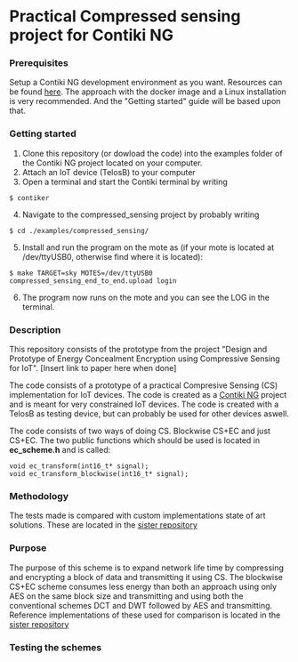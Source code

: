 # Practical Compressed sensing project for Contiki NG

### Prerequisites
Setup a Contiki NG development environment as you want. Resources can be found [here](https://github.com/contiki-ng/contiki-ng/wiki). The approach with the docker image and a Linux installation is very recommended. And the "Getting started" guide will be based upon that.

### Getting started
1. Clone this repository (or dowload the code) into the examples folder of the Contiki NG project located on your computer.
2. Attach an IoT device (TelosB) to your computer
3. Open a terminal and start the Contiki terminal by writing

```
$ contiker
```
4. Navigate to the compressed_sensing project by probably writing
```
$ cd ./examples/compressed_sensing/
```
5. Install and run the program on the mote as (if your mote is located at /dev/ttyUSB0, otherwise find where it is located):
```
$ make TARGET=sky MOTES=/dev/ttyUSB0 compressed_sensing_end_to_end.upload login
```

6. The program now runs on the mote and you can see the LOG in the terminal.

### Description
This repository consists of the prototype from the project "Design and Prototype of Energy Concealment
Encryption using Compressive Sensing for IoT".
[Insert link to paper here when done]

The code consists of a prototype of a practical Compresive Sensing (CS) implementation for IoT devices. The code is created as a [Contiki NG](https://github.com/contiki-ng/contiki-ng/wiki) project and is meant for very constrained IoT devices. The code is created with a TelosB as testing device, but can probably be used for other devices aswell.

The code consists of two ways of doing CS. Blockwise CS+EC and just CS+EC. The two public functions which should be used is located in **ec_scheme.h** and is called:

```
void ec_transform(int16_t* signal);
void ec_transform_blockwise(int16_t* signal);
```

### Methodology
The tests made is compared with custom implementations state of art solutions. These are located in the [sister repository](https://github.com/compressedsensing/comcrypt/tree/master)


### Purpose
The purpose of this scheme is to expand network life time by compressing and encrypting a block of data and transmitting it using CS. The blockwise CS+EC scheme consumes less energy than both an approach using only AES on the same block size and transmitting and using both the conventional schemes DCT and DWT followed by AES and transmitting. Reference implementations of these used for comparison is located in the [sister repository](https://github.com/compressedsensing/comcrypt/tree/master)

### Testing the schemes
